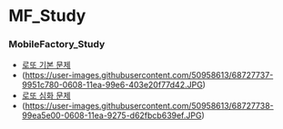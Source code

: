 # MF_Study

### MobileFactory_Study
* [로또 기본 문제](https://github.com/Guafindel/MF_Study/blob/Guifindel/MFStudy/src/day02/Lotto.java)
* (https://user-images.githubusercontent.com/50958613/68727737-9951c780-0608-11ea-99e6-403e20f77d42.JPG)
* [로또 심화 문제](https://github.com/Guafindel/MF_Study/blob/Guifindel/MFStudy/src/day06/Logic.java)
* (https://user-images.githubusercontent.com/50958613/68727738-99ea5e00-0608-11ea-9275-d62fbcb639ef.JPG)
